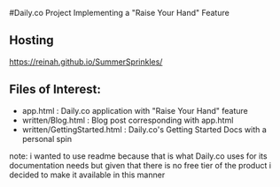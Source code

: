 #Daily.co Project Implementing a "Raise Your Hand" Feature

## Hosting
https://reinah.github.io/SummerSprinkles/

## Files of Interest:
- app.html : Daily.co application with "Raise Your Hand" feature
- written/Blog.html : Blog post corresponding with app.html
- written/GettingStarted.html : Daily.co's Getting Started Docs with a personal spin

note: i wanted to use readme because that is what Daily.co uses for its documentation needs but given that there is no free tier of the product i decided to make it available in this manner

